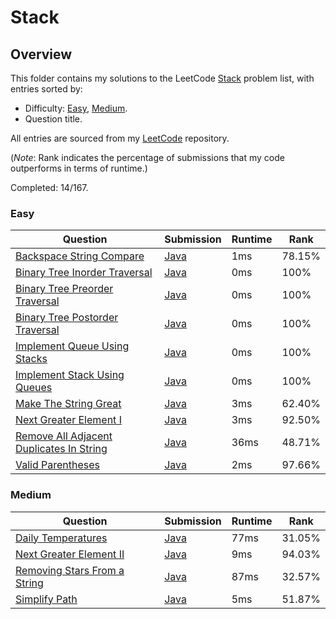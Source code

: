 # Stack

## Overview
This folder contains my solutions to the LeetCode [Stack](https://leetcode.com/problem-list/stack/) problem list,
with entries sorted by:
- Difficulty: [Easy](#easy), [Medium](#medium).
- Question title.

All entries are sourced from my [LeetCode](https://github.com/shumarb/leetcode) repository.

(*Note*: Rank indicates the percentage of submissions that my code outperforms in terms of runtime.)

Completed: 14/167.

### Easy
| Question                                                                                                                         | Submission                                                                                                      | Runtime  | Rank   |
|----------------------------------------------------------------------------------------------------------------------------------|-----------------------------------------------------------------------------------------------------------------|----------|--------|
| [Backspace String Compare](https://leetcode.com/problems/backspace-string-compare/description/)                                  | [Java](https://github.com/shumarb/leetcode/blob/main/submissions/java/BackspaceStringCompare.java)              | 1ms      | 78.15% |
| [Binary Tree Inorder Traversal](https://leetcode.com/problems/binary-tree-inorder-traversal/description/)                        | [Java](https://github.com/shumarb/leetcode/blob/main/submissions/java/BinaryTreeInorderTraversal.java)          | 0ms      | 100%   |
| [Binary Tree Preorder Traversal](https://leetcode.com/problems/binary-tree-preorder-traversal/description/)                      | [Java](https://github.com/shumarb/leetcode/blob/main/submissions/java/BinaryTreePreorderTraversal.java)         | 0ms      | 100%   |
| [Binary Tree Postorder Traversal](https://leetcode.com/problems/binary-tree-postorder-traversal/description/)                    | [Java](https://github.com/shumarb/leetcode/blob/main/submissions/java/BinaryTreePostorderTraversal.java)        | 0ms      | 100%   |
| [Implement Queue Using Stacks](https://leetcode.com/problems/implement-queue-using-stacks/description/)                          | [Java](https://github.com/shumarb/leetcode/blob/main/submissions/java/ImplementQueueUsingStacks.java)           | 0ms      | 100%   |
| [Implement Stack Using Queues](https://leetcode.com/problems/implement-stack-using-queues/description/)                          | [Java](https://github.com/shumarb/leetcode/blob/main/submissions/java/ImplementStackUsingQueues.java)           | 0ms      | 100%   |
| [Make The String Great](https://leetcode.com/problems/make-the-string-great/description/)                                        | [Java](https://github.com/shumarb/leetcode/blob/main/submissions/java/MakeTheStringGreat.java)                  | 3ms      | 62.40% |
| [Next Greater Element I](https://leetcode.com/problems/next-greater-element-i/description/)                                      | [Java](https://github.com/shumarb/leetcode/blob/main/submissions/java/NextGreaterElementOne.java)               | 3ms      | 92.50% |
| [Remove All Adjacent Duplicates In String](https://leetcode.com/problems/remove-all-adjacent-duplicates-in-string/description/)  | [Java](https://github.com/shumarb/leetcode/blob/main/submissions/java/RemoveAllAdjacentDuplicatesInString.java) | 36ms     | 48.71% |
| [Valid Parentheses](https://leetcode.com/problems/valid-parentheses/description/)                                                | [Java](https://github.com/shumarb/leetcode/blob/main/submissions/java/ValidParentheses.java)                    | 2ms      | 97.66% |

### Medium
| Question                                                                                                | Submission                                                                                           | Runtime | Rank   |
|---------------------------------------------------------------------------------------------------------|------------------------------------------------------------------------------------------------------|---------|--------|
| [Daily Temperatures](https://leetcode.com/problems/daily-temperatures/description/)                     | [Java](https://github.com/shumarb/leetcode/blob/main/submissions/java/DailyTemperatures.java)        | 77ms    | 31.05% |
| [Next Greater Element II](https://leetcode.com/problems/next-greater-element-ii/description/)           | [Java](https://github.com/shumarb/leetcode/blob/main/submissions/java/NextGreaterElementTwo.java)    | 9ms     | 94.03% |
| [Removing Stars From a String](https://leetcode.com/problems/removing-stars-from-a-string/description/) | [Java](https://github.com/shumarb/leetcode/blob/main/submissions/java/RemovingStarsFromAString.java) | 87ms    | 32.57% |
| [Simplify Path](https://leetcode.com/problems/simplify-path/description/)                               | [Java](https://github.com/shumarb/leetcode/blob/main/submissions/java/SimplifyPath.java)             | 5ms     | 51.87% |
